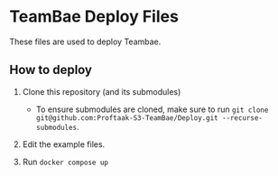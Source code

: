 # TeamBae Deploy Files

These files are used to deploy Teambae.

## How to deploy

1. Clone this repository (and its submodules)
    - To ensure submodules are cloned, make sure to run `git clone git@github.com:Proftaak-S3-TeamBae/Deploy.git --recurse-submodules`.

2. Edit the example files.

3. Run `docker compose up`